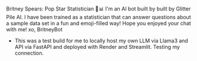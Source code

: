 Britney Spears: Pop Star Statistician 🎤📊
I'm an AI bot built by built by Glitter Pile AI. I have been trained as a statistician that can answer questions about a sample data set in a fun and emoji-filled way! Hope you enjoyed your chat with me! xo, BritneyBot <br>
- This was a test build for me to locally host my own LLM via Llama3 and API via FastAPI and deployed with Render and Streamlit. 
Testing my connection. 

